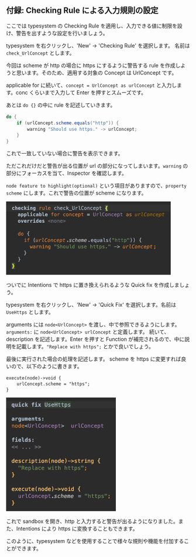 ## 付録: Checking Rule による入力規則の設定

ここでは typesystem の Checking Rule を適用し、入力できる値に制限を設け、警告を出すような設定を行いましょう。

typesystem を右クリックし、'New' -> 'Checking Rule' を選択します。
名前は `check_UrlConcept` とします。

今回は scheme が http の場合に https にするように警告する rule を作成しようと思います。そのため、適用する対象の Concept は UrlConcept です。

applicable for に続いて、`concept = UrlConcept as urlConcept` と入力します。conc くらいまで入力して Enter を押すとスムーズです。

あとは `do {}` の中に rule を記述していきます。

```java
do {
    if (urlConcept.scheme.equals("http")) {
        warning "Should use https." -> urlConcept;
    }
}
```

これで一致していない場合に警告を表示できます。

ただこれだけだと警告が出る位置が url の部分になってしまいます。`warning` の部分にフォーカスを当て、Inspector を確認します。

`node feature to highlight(optional)` という項目がありますので、`property scheme` にします。これで警告の位置が scheme になります。

<img src="./15_Typesystem_01.png" width="450" />

ついでに Intentions で https に置き換えられるような Quick fix を作成しましょう。

typesystem を右クリックし、'New' -> 'Quick Fix' を選択します。名前は `UseHttps` とします。

arguments には `node<UrlConcept>` を渡し、中で参照できるようにします。`arguments:` に `node<UrlConcept> urlConcept` と定義します。
続いて、description を記述します。Enter を押すと Function が補完されるので、中に説明を記載します。`"Replace with https";` とかで良いでしょう。

最後に実行された場合の処理を記述します。
scheme を https に変更すれば良いので、以下のように書きます。

```
execute(node)->void {
    urlConcept.scheme = "https";
}
```

<img src="./15_Typesystem_02.png" width="300" />

これで sandbox を開き、http と入力すると警告が出るようになりました。また、Intentions により https に変換することもできます。

このように、typesystem などを使用することで様々な規則や機能を付加することができます。

